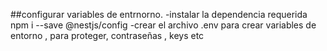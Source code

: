 ##configurar variables de entrnorno.
-instalar la dependencia requerida 
   npm i --save @nestjs/config
-crear el archivo .env
 para crear variables de entorno , para proteger, contraseñas , keys etc

